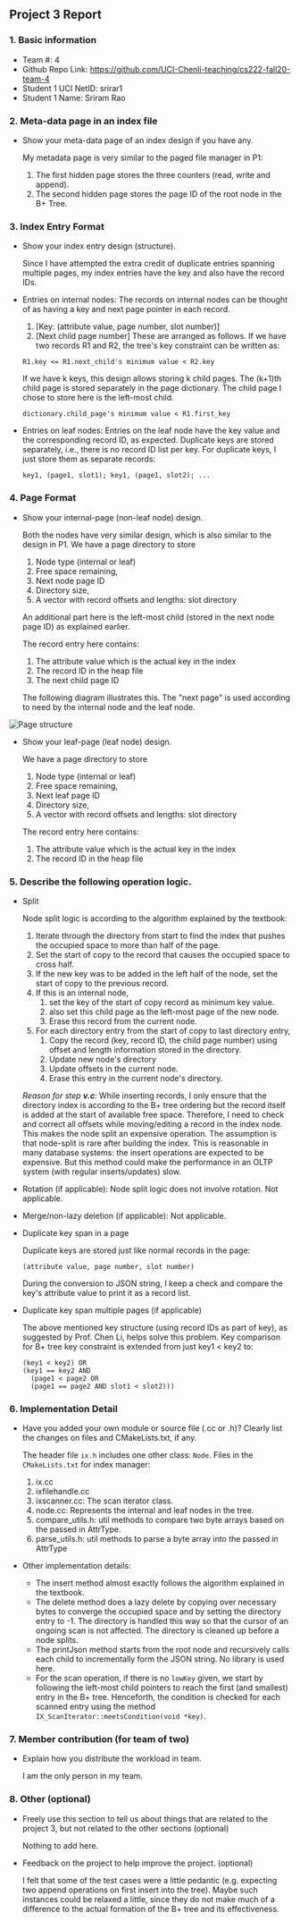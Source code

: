 ## Project 3 Report


### 1. Basic information
 - Team #: 4
 - Github Repo Link: https://github.com/UCI-Chenli-teaching/cs222-fall20-team-4
 - Student 1 UCI NetID: srirar1
 - Student 1 Name: Sriram Rao


### 2. Meta-data page in an index file
- Show your meta-data page of an index design if you have any. 

  My metadata page is very similar to the paged file manager in P1: 
  1. The first hidden page stores the three counters (read, write and append).
  2. The second hidden page stores the page ID of the root node in the B+ Tree.

### 3. Index Entry Format
- Show your index entry design (structure). 

  Since I have attempted the extra credit of duplicate entries spanning multiple pages, my index entries have the key and also have the record IDs.

 - Entries on internal nodes: 
    The records on internal nodes can be thought of as having a key and next page pointer in each record.
    1. \[Key: (attribute value, page number, slot number)\]
    2. \[Next child page number\]
    These are arranged as follows. 
    If we have two records R1 and R2, the tree's key constraint can be written as:
      ```
      R1.key <= R1.next_child's minimum value < R2.key
      ```
    If we have k keys, this design allows storing k child pages. 
    The (k+1)th child page is stored separately in the page dictionary. 
    The child page I chose to store here is the left-most child.
      ```
      dictionary.child_page's minimum value < R1.first_key
      ```
     
  - Entries on leaf nodes:
  Entries on the leaf node have the key value and the corresponding record ID, as expected. 
  Duplicate keys are stored separately, i.e., there is no record ID list per key. For duplicate keys, I just store them as separate records:
    ```
    key1, (page1, slot1); key1, (page1, slot2); ... 
    ```

### 4. Page Format
- Show your internal-page (non-leaf node) design.

  Both the nodes have very similar design, which is also similar to the design in P1. 
  We have a page directory to store
  1. Node type (internal or leaf) 
  2. Free space remaining, 
  3. Next node page ID
  4. Directory size, 
  5. A vector with record offsets and lengths: slot directory
  
  An additional part here is the left-most child (stored in the next node page ID) as explained earlier.

  The record entry here contains: 
    1. The attribute value which is the actual key in the index 
    2. The record ID in the heap file 
    3. The next child page ID

  The following diagram illustrates this. 
The "next page" is used according to need by the internal node and the leaf node.

![Page structure](images/index_page.png)

- Show your leaf-page (leaf node) design.

    We have a page directory to store
    1. Node type (internal or leaf) 
    2. Free space remaining, 
    3. Next leaf page ID
    4. Directory size, 
    5. A vector with record offsets and lengths: slot directory
    
    The record entry here contains: 
    1. The attribute value which is the actual key in the index 
    2. The record ID in the heap file 

### 5. Describe the following operation logic.
- Split
  
  Node split logic is according to the algorithm explained by the textbook:
  1. Iterate through the directory from start to find the index that pushes the occupied space to more than half of the page.
  2. Set the start of copy to the record that causes the occupied space to cross half.
  3. If the new key was to be added in the left half of the node, set the start of copy to the previous record.
  4. If this is an internal node, 
     1. set the key of the start of copy record as minimum key value.
     2. also set this child page as the left-most page of the new node.
     3. Erase this record from the current node.
  5. For each directory entry from the start of copy to last directory entry,
     1. Copy the record (key, record ID, the child page number) using offset and length information stored in the directory.
     2. Update new node's directory
     3. Update offsets in the current node.
     3. Erase this entry in the current node's directory.
  
  *Reason for step **v.c**:* While inserting records, I only ensure that the directory index is according to the B+ tree ordering but the record itself is added at the start of available free space.
  Therefore, I need to check and correct all offsets while moving/editing a record in the index node. 
  This makes the node split an expensive operation. The assumption is that node-split is rare after building the index. 
  This is reasonable in many database systems: the insert operations are expected to be expensive.
  But this method could make the performance in an OLTP system (with regular inserts/updates) slow.   

- Rotation (if applicable): Node split logic does not involve rotation. Not applicable.

- Merge/non-lazy deletion (if applicable): Not applicable.

- Duplicate key span in a page
  
  Duplicate keys are stored just like normal records in the page:
  ```
  (attribute value, page number, slot number)
  ``` 
  During the conversion to JSON string, I keep a check and compare the key's attribute value to print it as a record list.

- Duplicate key span multiple pages (if applicable)
  
  The above mentioned key structure (using record IDs as part of key), as suggested by Prof. Chen Li, helps solve this problem.
  Key comparison for B+ tree key constraint is extended from just key1 < key2 to:
  ```
  (key1 < key2) OR 
  (key1 == key2 AND 
    (page1 < page2 OR 
    (page1 == page2 AND slot1 < slot2)))
  ``` 
  

### 6. Implementation Detail
- Have you added your own module or source file (.cc or .h)? 
  Clearly list the changes on files and CMakeLists.txt, if any.

  The header file ```ix.h``` includes one other class: ```Node```.
  Files in the ```CMakeLists.txt``` for index manager:
  1. ix.cc 
  2. ixfilehandle.cc
  3. ixscanner.cc: The scan iterator class.
  4. node.cc: Represents the internal and leaf nodes in the tree.
  5. compare_utils.h: util methods to compare two byte arrays based on the passed in AttrType.
  6. parse_utils.h: util methods to parse a byte array into the passed in AttrType

- Other implementation details:
  
  - The insert method almost exactly follows the algorithm explained in the textbook.
  - The delete method does a lazy delete by copying over necessary bytes to converge the occupied space and by setting the directory entry to -1. 
  The directory is handled this way so that the cursor of an ongoing scan is not affected. 
  The directory is cleaned up before a node splits.
  - The printJson method starts from the root node and recursively calls each child to incrementally form the JSON string. No library is used here.
  - For the scan operation, if there is no ```lowKey``` given, we start by following the left-most child pointers to reach the first (and smallest) entry in the B+ tree.
  Henceforth, the condition is checked for each scanned entry using the method ```IX_ScanIterator::meetsCondition(void *key)```. 

### 7. Member contribution (for team of two)
- Explain how you distribute the workload in team.
  
  I am the only person in my team.

### 8. Other (optional)
- Freely use this section to tell us about things that are related to the project 3, but not related to the other sections (optional)

  Nothing to add here.

- Feedback on the project to help improve the project. (optional)

  I felt that some of the test cases were a little pedantic (e.g. expecting two append operations on first insert into the tree).
Maybe such instances could be relaxed a little, since they do not make much of a difference to the actual formation of the B+ tree and its effectiveness.
